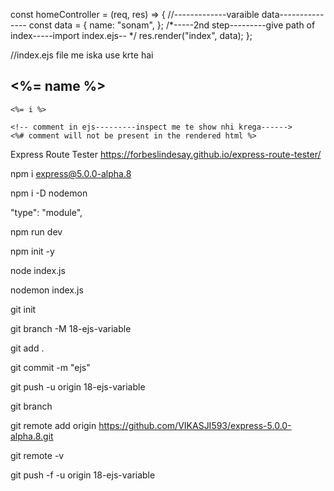 const homeController = (req, res) => {
  //-------------varaible data---------------
  const data = {
    name: "sonam",
  };
  /*-----2nd step---------give path of index-----import index.ejs-- */
  res.render("index", data);
};

//index.ejs file me iska use krte hai
<h2><%= name %></h2>

<!-- creating variable data -----index.ejs file only->
    <% var i =10 %> 
    <!-- displaying variable data -->
    <%= i %>

    <!-- comment in ejs---------inspect me te show nhi krega------>
    <%# comment will not be present in the rendered html %>



Express Route Tester
https://forbeslindesay.github.io/express-route-tester/

npm i express@5.0.0-alpha.8

npm i -D nodemon

"type": "module",

npm run dev

npm init -y

node index.js

nodemon index.js

git init

git branch -M 18-ejs-variable

git add .

git commit -m "ejs"

git push -u origin 18-ejs-variable

git branch

git remote add origin https://github.com/VIKASJI593/express-5.0.0-alpha.8.git

git remote -v

git push -f -u origin 18-ejs-variable
